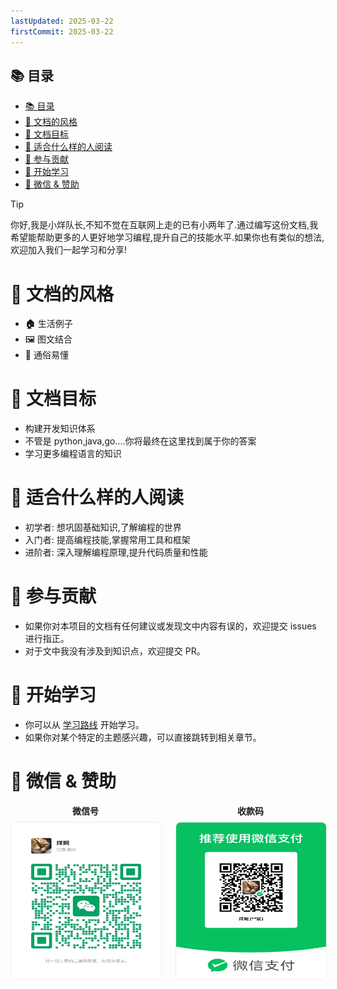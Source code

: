 ```yaml
---
lastUpdated: 2025-03-22
firstCommit: 2025-03-22
---
```


## 📚 目录
<!-- TOC -->

- [📚 目录](#-%E7%9B%AE%E5%BD%95)
- [🎨 文档的风格](#-%E6%96%87%E6%A1%A3%E7%9A%84%E9%A3%8E%E6%A0%BC)
- [🎯 文档目标](#-%E6%96%87%E6%A1%A3%E7%9B%AE%E6%A0%87)
- [👤 适合什么样的人阅读](#-%E9%80%82%E5%90%88%E4%BB%80%E4%B9%88%E6%A0%B7%E7%9A%84%E4%BA%BA%E9%98%85%E8%AF%BB)
- [🤝 参与贡献](#-%E5%8F%82%E4%B8%8E%E8%B4%A1%E7%8C%AE)
- [🚀 开始学习](#-%E5%BC%80%E5%A7%8B%E5%AD%A6%E4%B9%A0)
- [📢 微信 & 赞助](#-%E5%BE%AE%E4%BF%A1--%E8%B5%9E%E5%8A%A9)

<!-- /TOC -->
<WStatistics />

> [!TIP]
> 你好,我是小烊队长,不知不觉在互联网上走的已有小两年了.通过编写这份文档,我希望能帮助更多的人更好地学习编程,提升自己的技能水平.如果你也有类似的想法,欢迎加入我们一起学习和分享!

# 🎨 文档的风格

- **🏠** 生活例子
- 🖼️ 图文结合
- 📝 通俗易懂

# 🎯 文档目标

- 构建开发知识体系
- 不管是 python,java,go....你将最终在这里找到属于你的答案
- 学习更多编程语言的知识

# 👤 适合什么样的人阅读

- 初学者: 想巩固基础知识,了解编程的世界
- 入门者: 提高编程技能,掌握常用工具和框架
- 进阶者: 深入理解编程原理,提升代码质量和性能

# 🤝 参与贡献

- 如果你对本项目的文档有任何建议或发现文中内容有误的，欢迎提交 issues 进行指正。
- 对于文中我没有涉及到知识点，欢迎提交 PR。

# 🚀 开始学习

- 你可以从 [学习路线](../frontend/index.md) 开始学习。
- 如果你对某个特定的主题感兴趣，可以直接跳转到相关章节。

# 📢 微信 & 赞助

<div style="display: flex; align-items: center; justify-content: center; gap: 24px;">
  <div>
    <div style="font-weight: bold; margin-bottom: 8px; text-align: center">微信号</div>
    <img src="./img_2.png" alt="收款码" width="250" height="250" style="border: 1px solid #eee; border-radius: 8px;" />
  </div>
  <div>
    <div style="font-weight: bold; margin-bottom: 8px; text-align: center">收款码</div>
    <img src="./img_1.png" alt="收款码" width="250" height="250" style="border: 1px solid #eee; border-radius: 8px;" />
  </div>
</div>